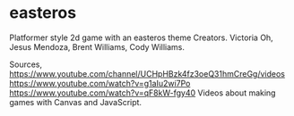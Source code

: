 # easteros
Platformer style 2d game with an easteros theme
Creators. Victoria Oh, Jesus Mendoza, Brent Williams, Cody Williams.

Sources,
https://www.youtube.com/channel/UCHpHBzk4fz3oeQ31hmCreGg/videos
https://www.youtube.com/watch?v=g1aIu2wi7Po
https://www.youtube.com/watch?v=qF8kW-fgy40
Videos about making games with Canvas and JavaScript.
